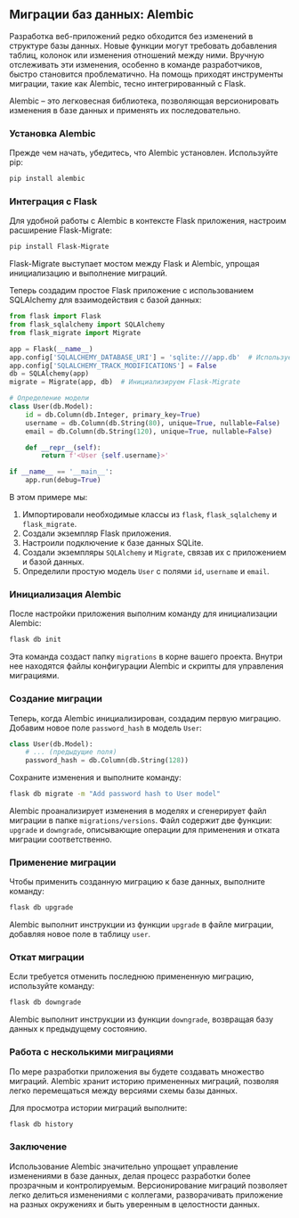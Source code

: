 ## Миграции баз данных: Alembic

Разработка веб-приложений редко обходится без изменений в структуре базы данных. Новые функции могут требовать добавления таблиц, колонок или изменения отношений между ними. Вручную отслеживать эти изменения, особенно в команде разработчиков, быстро становится проблематично. На помощь приходят инструменты миграции, такие как Alembic, тесно интегрированный с Flask.

Alembic – это легковесная библиотека, позволяющая версионировать изменения в базе данных и применять их последовательно. 

### Установка Alembic

Прежде чем начать, убедитесь, что Alembic установлен. Используйте pip:

```bash
pip install alembic
```

### Интеграция с Flask

Для удобной работы с Alembic в контексте Flask приложения, настроим расширение Flask-Migrate:

```bash
pip install Flask-Migrate
```

Flask-Migrate выступает мостом между Flask и Alembic, упрощая инициализацию и выполнение миграций.

Теперь создадим простое Flask приложение с использованием SQLAlchemy для взаимодействия с базой данных:

```python
from flask import Flask
from flask_sqlalchemy import SQLAlchemy
from flask_migrate import Migrate

app = Flask(__name__)
app.config['SQLALCHEMY_DATABASE_URI'] = 'sqlite:///app.db'  # Используем SQLite для примера
app.config['SQLALCHEMY_TRACK_MODIFICATIONS'] = False
db = SQLAlchemy(app)
migrate = Migrate(app, db)  # Инициализируем Flask-Migrate

# Определение модели
class User(db.Model):
    id = db.Column(db.Integer, primary_key=True)
    username = db.Column(db.String(80), unique=True, nullable=False)
    email = db.Column(db.String(120), unique=True, nullable=False)

    def __repr__(self):
        return f'<User {self.username}>'

if __name__ == '__main__':
    app.run(debug=True)
```

В этом примере мы:

1.  Импортировали необходимые классы из `flask`, `flask_sqlalchemy` и `flask_migrate`.
2.  Создали экземпляр Flask приложения.
3.  Настроили подключение к базе данных SQLite.
4.  Создали экземпляры `SQLAlchemy` и `Migrate`, связав их с приложением и базой данных.
5.  Определили простую модель `User` с полями `id`, `username` и `email`.

### Инициализация Alembic

После настройки приложения выполним команду для инициализации Alembic:

```bash
flask db init
```

Эта команда создаст папку `migrations` в корне вашего проекта. Внутри нее находятся файлы конфигурации Alembic и скрипты для управления миграциями.

### Создание миграции

Теперь, когда Alembic инициализирован, создадим первую миграцию.  Добавим новое поле `password_hash` в модель `User`:

```python
class User(db.Model):
    # ... (предыдущие поля)
    password_hash = db.Column(db.String(128))
```

Сохраните изменения и выполните команду:

```bash
flask db migrate -m "Add password hash to User model"
```

Alembic проанализирует изменения в моделях и сгенерирует файл миграции в папке `migrations/versions`. Файл содержит две функции: `upgrade` и `downgrade`, описывающие операции для применения и отката миграции соответственно.

### Применение миграции

Чтобы применить созданную миграцию к базе данных, выполните команду:

```bash
flask db upgrade
```

Alembic выполнит инструкции из функции `upgrade` в файле миграции, добавляя новое поле в таблицу `user`.

### Откат миграции

Если требуется отменить последнюю примененную миграцию, используйте команду:

```bash
flask db downgrade
```

Alembic выполнит инструкции из функции `downgrade`, возвращая базу данных к предыдущему состоянию.

### Работа с несколькими миграциями

По мере разработки приложения вы будете создавать множество миграций. Alembic хранит историю примененных миграций, позволяя легко перемещаться между версиями схемы базы данных.

Для просмотра истории миграций выполните:

```bash
flask db history
```

### Заключение

Использование Alembic значительно упрощает управление изменениями в базе данных, делая процесс разработки более прозрачным и контролируемым. Версионирование миграций позволяет легко делиться изменениями с коллегами, разворачивать приложение на разных окружениях и быть уверенным в целостности данных. 
